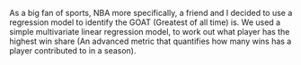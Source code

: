 As a big fan of sports, NBA more specifically, a friend and I decided to use a regression model to identify the GOAT (Greatest of all time) is. We used a simple multivariate linear 
regression model, to work out what player has the highest win share (An advanced metric that quantifies how many wins has a player contributed to in a season).
